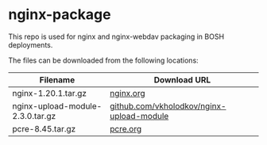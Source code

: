 nginx-package
============
This repo is used for nginx and nginx-webdav packaging in BOSH deployments.

The files can be downloaded from the following locations:

| Filename | Download URL |
| -------- | ------------ |
| nginx-1.20.1.tar.gz | [nginx.org](http://nginx.org/download/nginx-1.20.1.tar.gz) |
| nginx-upload-module-2.3.0.tar.gz | [github.com/vkholodkov/nginx-upload-module](https://github.com/fdintino/nginx-upload-module/archive/2.3.0.tar.gz)
| pcre-8.45.tar.gz | [pcre.org](ftp://ftp.csx.cam.ac.uk/pub/software/programming/pcre/pcre-8.45.tar.gz) |
